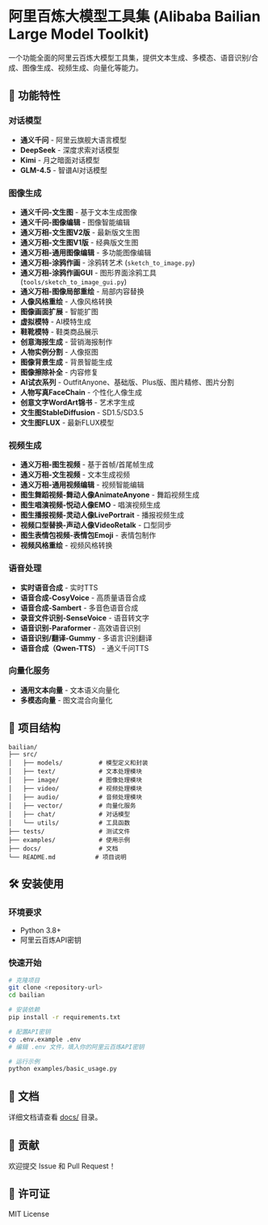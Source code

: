 # 阿里百炼大模型工具集 (Alibaba Bailian Large Model Toolkit)

一个功能全面的阿里云百炼大模型工具集，提供文本生成、多模态、语音识别/合成、图像生成、视频生成、向量化等能力。

## 🚀 功能特性

### 对话模型
- **通义千问** - 阿里云旗舰大语言模型
- **DeepSeek** - 深度求索对话模型
- **Kimi** - 月之暗面对话模型
- **GLM-4.5** - 智谱AI对话模型

### 图像生成
- **通义千问-文生图** - 基于文本生成图像
- **通义千问-图像编辑** - 图像智能编辑
- **通义万相-文生图V2版** - 最新版文生图
- **通义万相-文生图V1版** - 经典版文生图
- **通义万相-通用图像编辑** - 多功能图像编辑
- **通义万相-涂鸦作画** - 涂鸦转艺术 (`sketch_to_image.py`)
- **通义万相-涂鸦作画GUI** - 图形界面涂鸦工具 (`tools/sketch_to_image_gui.py`)
- **通义万相-图像局部重绘** - 局部内容替换
- **人像风格重绘** - 人像风格转换
- **图像画面扩展** - 智能扩图
- **虚拟模特** - AI模特生成
- **鞋靴模特** - 鞋类商品展示
- **创意海报生成** - 营销海报制作
- **人物实例分割** - 人像抠图
- **图像背景生成** - 背景智能生成
- **图像擦除补全** - 内容修复
- **AI试衣系列** - OutfitAnyone、基础版、Plus版、图片精修、图片分割
- **人物写真FaceChain** - 个性化人像生成
- **创意文字WordArt锦书** - 艺术字生成
- **文生图StableDiffusion** - SD1.5/SD3.5
- **文生图FLUX** - 最新FLUX模型

### 视频生成
- **通义万相-图生视频** - 基于首帧/首尾帧生成
- **通义万相-文生视频** - 文本生成视频
- **通义万相-通用视频编辑** - 视频智能编辑
- **图生舞蹈视频-舞动人像AnimateAnyone** - 舞蹈视频生成
- **图生唱演视频-悦动人像EMO** - 唱演视频生成
- **图生播报视频-灵动人像LivePortrait** - 播报视频生成
- **视频口型替换-声动人像VideoRetalk** - 口型同步
- **图生表情包视频-表情包Emoji** - 表情包制作
- **视频风格重绘** - 视频风格转换

### 语音处理
- **实时语音合成** - 实时TTS
- **语音合成-CosyVoice** - 高质量语音合成
- **语音合成-Sambert** - 多音色语音合成
- **录音文件识别-SenseVoice** - 语音转文字
- **语音识别-Paraformer** - 高效语音识别
- **语音识别/翻译-Gummy** - 多语言识别翻译
- **语音合成（Qwen-TTS）** - 通义千问TTS

### 向量化服务
- **通用文本向量** - 文本语义向量化
- **多模态向量** - 图文混合向量化

## 📁 项目结构

```
bailian/
├── src/
│   ├── models/          # 模型定义和封装
│   ├── text/            # 文本处理模块
│   ├── image/           # 图像处理模块
│   ├── video/           # 视频处理模块
│   ├── audio/           # 音频处理模块
│   ├── vector/          # 向量化服务
│   ├── chat/            # 对话模型
│   └── utils/           # 工具函数
├── tests/               # 测试文件
├── examples/            # 使用示例
├── docs/                # 文档
└── README.md           # 项目说明
```

## 🛠️ 安装使用

### 环境要求
- Python 3.8+
- 阿里云百炼API密钥

### 快速开始
```bash
# 克隆项目
git clone <repository-url>
cd bailian

# 安装依赖
pip install -r requirements.txt

# 配置API密钥
cp .env.example .env
# 编辑 .env 文件，填入你的阿里云百炼API密钥

# 运行示例
python examples/basic_usage.py
```

## 📖 文档

详细文档请查看 [docs/](docs/) 目录。

## 🤝 贡献

欢迎提交 Issue 和 Pull Request！

## 📄 许可证

MIT License
